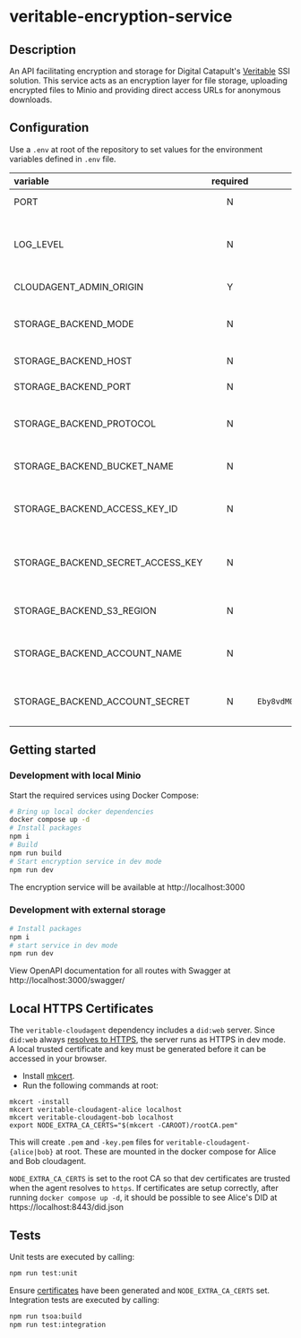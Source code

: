 # veritable-encryption-service

## Description

An API facilitating encryption and storage for Digital Catapult's [Veritable](https://github.com/digicatapult/veritable-documentation) SSI solution. This service acts as an encryption layer for file storage, uploading encrypted files to Minio and providing direct access URLs for anonymous downloads.

## Configuration

Use a `.env` at root of the repository to set values for the environment variables defined in `.env` file.

| variable                              | required |                                      default                                      | description                                                                          |
| :------------------------------------ | :------: | :-------------------------------------------------------------------------------: | :----------------------------------------------------------------------------------- |
| PORT                                  |    N     |                                      `3000`                                      | The port for the API to listen on                                                   |
| LOG_LEVEL                             |    N     |                                      `info`                                      | Logging level. Valid values are [`trace`, `debug`, `info`, `warn`, `error`, `fatal`] |
| CLOUDAGENT_ADMIN_ORIGIN               |    Y     |                            http://localhost:3100                                 | veritable-cloudagent url                                                             |
| STORAGE_BACKEND_MODE                  |    N     |                                     `MINIO`                                      | Storage backend type. Valid values are [`S3`, `AZURE`, `MINIO`]                     |
| STORAGE_BACKEND_HOST                  |    N     |                                   `localhost`                                    | Storage backend host                                                                 |
| STORAGE_BACKEND_PORT                  |    N     |                    `9000` (Minio/S3) or `10000` (Azure)                         | Storage backend port                                                                 |
| STORAGE_BACKEND_PROTOCOL              |    N     |                                      `http`                                      | Storage backend protocol (`http` or `https`)                                        |
| STORAGE_BACKEND_BUCKET_NAME           |    N     |                                      `test`                                      | Storage bucket/container name                                                        |
| STORAGE_BACKEND_ACCESS_KEY_ID         |    N     |                                     `minio`                                      | S3/Minio access key ID (required for S3/MINIO modes)                               |
| STORAGE_BACKEND_SECRET_ACCESS_KEY     |    N     |                                    `password`                                    | S3/Minio secret access key (required for S3/MINIO modes)                           |
| STORAGE_BACKEND_S3_REGION             |    N     |                                   `eu-west-2`                                    | S3 region (required for S3 mode)                                                    |
| STORAGE_BACKEND_ACCOUNT_NAME          |    N     |                                `devstoreaccount1`                                | Azure storage account name (required for AZURE mode)                               |
| STORAGE_BACKEND_ACCOUNT_SECRET        |    N     | `Eby8vdM02xNOcqFlqUwJPLlmEtlCDXJ1OUzFT50uSRZ6IFsuFq2UVErCz4I6tq/K1SZFPTOtr/KBHBeksoGMGw==` | Azure storage account key (required for AZURE mode)                                |

## Getting started

### Development with local Minio

Start the required services using Docker Compose:

```sh
# Bring up local docker dependencies
docker compose up -d
# Install packages
npm i
# Build
npm run build
# Start encryption service in dev mode
npm run dev
```

The encryption service will be available at http://localhost:3000

### Development with external storage

```sh
# Install packages
npm i
# start service in dev mode
npm run dev
```

View OpenAPI documentation for all routes with Swagger at http://localhost:3000/swagger/

## Local HTTPS Certificates

The `veritable-cloudagent` dependency includes a `did:web` server. Since `did:web` always [resolves to HTTPS](https://w3c-ccg.github.io/did-method-web/#read-resolve/), the server runs as HTTPS in dev mode. A local trusted certificate and key must be generated before it can be accessed in your browser.

- Install [mkcert](https://github.com/FiloSottile/mkcert#installation).
- Run the following commands at root:

```
mkcert -install
mkcert veritable-cloudagent-alice localhost
mkcert veritable-cloudagent-bob localhost
export NODE_EXTRA_CA_CERTS="$(mkcert -CAROOT)/rootCA.pem"
```

This will create `.pem` and `-key.pem` files for `veritable-cloudagent-{alice|bob}` at root. These are mounted in the docker compose for Alice and Bob cloudagent.

`NODE_EXTRA_CA_CERTS` is set to the root CA so that dev certificates are trusted when the agent resolves to `https`. If certificates are setup correctly, after running `docker compose up -d`, it should be possible to see Alice's DID at https://localhost:8443/did.json

## Tests

Unit tests are executed by calling:

```sh
npm run test:unit
```

Ensure [certificates](#local-https-certificates) have been generated and `NODE_EXTRA_CA_CERTS` set. Integration tests are executed by calling:

```sh
npm run tsoa:build
npm run test:integration
```
